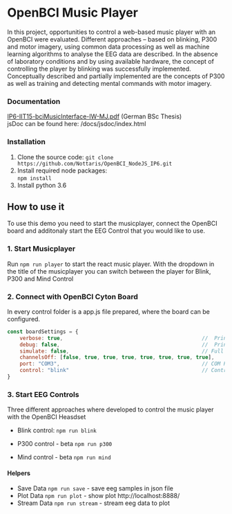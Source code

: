 # OpenBCI Music Player
In this project, opportunities to control a web-based music player with an OpenBCI were evaluated. Different approaches – based on blinking, P300 and motor imagery, using common data processing as well as machine learning algorithms to analyse the EEG data are described. In the absence of laboratory conditions and by using available hardware, the concept of controlling the player by blinking was successfully implemented. Conceptually described and partially implemented are the concepts of P300 as well as training and detecting mental commands with motor imagery. 

### Documentation
[IP6-IIT15-bciMusicInterface-IW-MJ.pdf](/docs/IP6-IIT15-bciMusicInterface-IW-MJ.pdf) (German BSc Thesis)  
jsDoc can be found here: /docs/jsdoc/index.html


### Installation
1. Clone the source code:
``` git clone https://github.com/Nottaris/OpenBCI_NodeJS_IP6.git ```   
2. Install required node packages:  
``` npm install ``` 
3. Install python 3.6

## How to use it
To use this demo you need to start the musicplayer, connect the OpenBCI board and additonaly start the EEG Control that you would like to use.

### 1. Start Musicplayer
Run ``` npm run player ```  to start the react music player. 
With the dropdown in the title of the musicplayer you can switch between the player for Blink, P300 and Mind Control

### 2. Connect with OpenBCI Cyton Board
In every control folder is a app.js file prepared, where the board can be configured. 
```javascript
const boardSettings = {
    verbose: true,                                             //  Print out useful debugging events
    debug: false,                                              //  Print out a raw dump of bytes sent and received
    simulate: false,                                           // Full functionality, just mock data. Must attach Daisy module by setting
    channelsOff: [false, true, true, true, true, true, true, true],    // power down unused channel 1 - 8
    port: "COM3",                                              // COM Port OpenBCI dongle
    control: "blink"                                           // Control type
}
```

### 3. Start EEG Controls
Three different approaches where developed to control the music player with the OpenBCI Heasdset

* Blink control: ``` npm run blink ``` 

* P300 control - beta ``` npm run p300 ```

* Mind control - beta ``` npm run mind ``` 


#### Helpers
* Save Data ``` npm run save ``` - save eeg samples in json file
* Plot Data ``` npm run plot ``` - show plot http://localhost:8888/
* Stream Data ``` npm run stream ``` - stream eeg data to plot